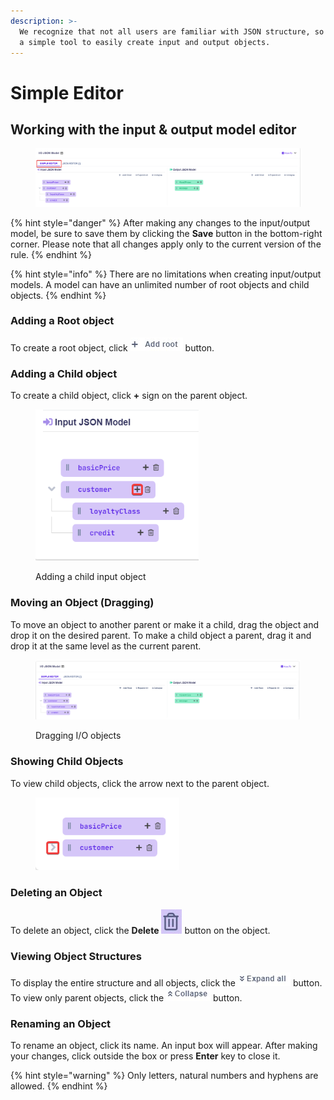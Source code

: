 ```yaml
---
description: >-
  We recognize that not all users are familiar with JSON structure, so we offer
  a simple tool to easily create input and output objects.
---
```


# Simple Editor

## Working with the input & output model editor

<figure><img src="../../.gitbook/assets/simple editor (2).png" alt=""><figcaption></figcaption></figure>

{% hint style="danger" %}
After making any changes to the input/output model, be sure to save them by clicking the **Save** button in the bottom-right corner. Please note that all changes apply only to the current version of the rule.
{% endhint %}

{% hint style="info" %}
There are no limitations when creating input/output models. A model can have an unlimited number of root objects and child objects.
{% endhint %}

### Adding a Root object

To create a root object, click ![](<../../.gitbook/assets/screenshoteasy (7).png>) button.

### Adding a Child object

To create a child object, click **+** sign on the parent object.

<figure><img src="../../.gitbook/assets/add child (2).png" alt="" width="261"><figcaption><p>Adding a child input object</p></figcaption></figure>

### Moving an Object (Dragging)

To move an object to another parent or make it a child, drag the object and drop it on the desired parent. To make a child object a parent, drag it and drop it at the same level as the current parent.

<figure><img src="../../.gitbook/assets/dragging object.gif" alt=""><figcaption><p>Dragging I/O objects</p></figcaption></figure>

### Showing Child Objects

To view child objects, click the arrow next to the parent object.

<figure><img src="../../.gitbook/assets/child object.png" alt="" width="230"><figcaption></figcaption></figure>

### Deleting an Object

To delete an object, click the **Delete** <img src="../../.gitbook/assets/screenshoteasy (6).png" alt="" data-size="line"> button on the object.

### **Viewing Object Structures**

To display the entire structure and all objects, click the ![Expand All](<../../.gitbook/assets/screenshoteasy (8).png>) button. To view only parent objects, click the ![Collapse](<../../.gitbook/assets/screenshoteasy (9).png>) button.

### Renaming an Object

To rename an object, click its name. An input box will appear. After making your changes, click outside the box or press **Enter** key to close it.

{% hint style="warning" %}
Only letters, natural numbers and hyphens are allowed.
{% endhint %}
